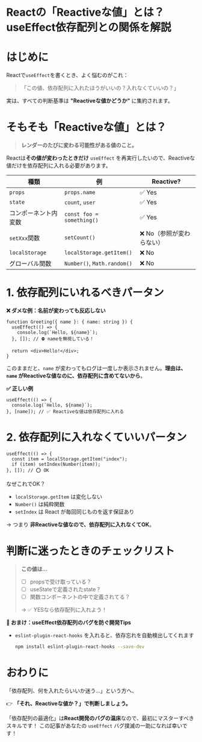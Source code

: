# Reactの「Reactiveな値」とは？useEffect依存配列との関係を解説

# はじめに

Reactで`useEffect`を書くとき、よく悩むのがこれ：

> 「この値、依存配列に入れたほうがいいの？入れなくていいの？」

実は、すべての判断基準は **"Reactiveな値かどうか"** に集約されます。

# そもそも「Reactiveな値」とは？

> **レンダーのたびに変わる可能性がある値のこと。**

Reactは**その値が変わったときだけ** `useEffect` を再実行したいので、Reactiveな値だけを依存配列に入れる必要があります。

| 種類             | 例                           | Reactive?            |
| -------------- | --------------------------- | -------------------- |
| `props`        | `props.name`                | ✅ Yes                |
| `state`        | `count`, `user`             | ✅ Yes                |
| コンポーネント内変数     | `const foo = something()`   | ✅ Yes                |
| `setXxx`関数     | `setCount()`                | ❌ No（参照が変わらない） |
| `localStorage` | `localStorage.getItem()`    | ❌ No                 |
| グローバル関数        | `Number()`, `Math.random()` | ❌ No                 |

# 1. 依存配列にいれるべきパータン

**❌ ダメな例：名前が変わっても反応しない**

```tsx
function Greeting({ name }: { name: string }) {
  useEffect(() => {
    console.log(`Hello, ${name}`);
  }, []); // ⛔ nameを無視している！

  return <div>Hello!</div>;
}
```

このままだと、`name` が変わってもログは一度しか表示されません。**理由は、`name` がReactiveな値なのに、依存配列に含めてないから**。

**✅ 正しい例**

```tsx
useEffect(() => {
  console.log(`Hello, ${name}`);
}, [name]); // ✅ Reactiveな値は依存配列に入れる
```

# 2. 依存配列に入れなくていいパータン

```tsx
useEffect(() => {
  const item = localStorage.getItem("index");
  if (item) setIndex(Number(item));
}, []); // ⭕ OK
```

なぜこれでOK？

* `localStorage.getItem` は変化しない
* `Number()` は純粋関数
* `setIndex` は React が毎回同じものを返す保証あり

→ つまり **非Reactiveな値なので、依存配列に入れなくてOK**。

# 判断に迷ったときのチェックリスト

> **この値は…**
>
> * [ ] propsで受け取っている？
> * [ ] useStateで定義されたstate？
> * [ ] 関数コンポーネントの中で定義されてる？
>
> → ✅ YESなら依存配列に入れよう！

**🎁 おまけ：useEffect依存配列のバグを防ぐ開発Tips**

* `eslint-plugin-react-hooks` を入れると、依存忘れを自動検出してくれます

  ```bash
  npm install eslint-plugin-react-hooks --save-dev
  ```

# おわりに

「依存配列、何を入れたらいいか迷う…」という方へ、

👉 **「それ、Reactiveな値か？」で判断しましょう。**

「依存配列の最適化」は**React開発のバグの温床**なので、最初にマスターすべきスキルです！
この記事があなたの `useEffect` バグ撲滅の一助になれば幸いです！
